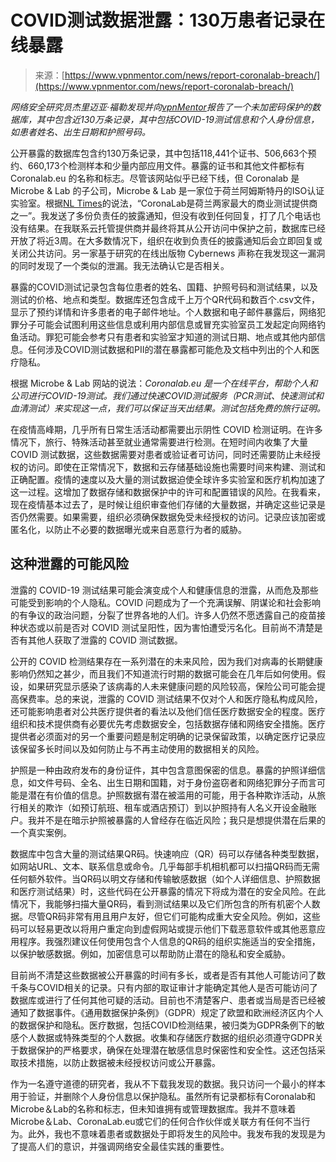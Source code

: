 <!--yml

category: 未分类

date: 2024-05-27 15:21:13

-->

# COVID测试数据泄露：130万患者记录在线暴露

> 来源：[https://www.vpnmentor.com/news/report-coronalab-breach/](https://www.vpnmentor.com/news/report-coronalab-breach/)

*网络安全研究员杰里迈亚·福勒发现并向[vpnMentor](https://www.vpnmentor.com/)报告了一个未加密码保护的数据库，其中包含近130万条记录，其中包括COVID-19测试信息和个人身份信息，如患者姓名、出生日期和护照号码。*

公开暴露的数据库包含约130万条记录，其中包括118,441个证书、506,663个预约、660,173个检测样本和少量内部应用文件。暴露的证书和其他文件都标有 Coronalab.eu 的名称和标志。尽管该网站似乎已经下线，但 Coronalab 是 Microbe & Lab 的子公司，Microbe & Lab 是一家位于荷兰阿姆斯特丹的ISO认证实验室。根据[NL Times](https://nltimes.nl/2020/10/02/dutch-businesses-increasingly-turning-commercial-covid-tests)的说法，“CoronaLab是荷兰两家最大的商业测试提供商之一”。我发送了多份负责任的披露通知，但没有收到任何回复，打了几个电话也没有结果。在我联系云托管提供商并最终将其从公开访问中保护之前，数据库已经开放了将近3周。在大多数情况下，组织在收到负责任的披露通知后会立即回复或关闭公共访问。另一家基于研究的在线出版物 Cybernews 声称在我发现这一漏洞的同时发现了一个类似的泄漏。我无法确认它是否相关。

暴露的COVID测试记录包含每位患者的姓名、国籍、护照号码和测试结果，以及测试的价格、地点和类型。数据库还包含成千上万个QR代码和数百个.csv文件，显示了预约详情和许多患者的电子邮件地址。个人数据和电子邮件暴露后，网络犯罪分子可能会试图利用这些信息或利用内部信息或冒充实验室员工发起定向网络钓鱼活动。罪犯可能会参考只有患者和实验室才知道的测试日期、地点或其他内部信息。任何涉及COVID测试数据和PII的潜在暴露都可能危及文档中列出的个人和医疗隐私。

根据 Microbe & Lab 网站的说法：*Coronalab.eu 是一个在线平台，帮助个人和公司进行COVID-19测试。我们通过快速COVID测试服务（PCR测试、快速测试和血清测试）来实现这一点，我们可以保证当天出结果。测试包括免费的旅行证明。*

在疫情高峰期，几乎所有日常生活活动都需要出示阴性 COVID 检测证明。在许多情况下，旅行、特殊活动甚至就业通常需要进行检测。在短时间内收集了大量 COVID 测试数据，这些数据需要对患者或验证者可访问，同时还需要防止未经授权的访问。即使在正常情况下，数据和云存储基础设施也需要时间来构建、测试和正确配置。疫情的速度以及大量的测试数据迫使全球许多实验室和医疗机构加速了这一过程。这增加了数据存储和数据保护中的许可和配置错误的风险。在我看来，现在疫情基本过去了，是时候让组织审查他们存储的大量数据，并确定这些记录是否仍然需要。如果需要，组织必须确保数据免受未经授权的访问。记录应该加密或匿名化，以防止不必要的数据曝光或来自恶意行为者的威胁。

## 这种泄露的可能风险

泄露的 COVID-19 测试结果可能会演变成个人和健康信息的泄露，从而危及那些可能受到影响的个人隐私。COVID 问题成为了一个充满误解、阴谋论和社会影响的有争议的政治问题，分裂了世界各地的人们。许多人仍然不愿透露自己的疫苗接种状态或以前是否对 COVID 测试呈阳性，因为害怕遭受污名化。目前尚不清楚是否有其他人获取了泄露的 COVID 测试数据。

公开的 COVID 检测结果存在一系列潜在的未来风险，因为我们对病毒的长期健康影响仍然知之甚少，而且我们不知道流行时期的数据可能会在几年后如何使用。假设，如果研究显示感染了该病毒的人未来健康问题的风险较高，保险公司可能会提高保费率。总的来说，泄露的 COVID 测试结果不仅对个人和医疗隐私构成风险，还可能影响患者对公共医疗提供者的看法以及他们信任医疗数据安全的程度。医疗组织和技术提供商有必要优先考虑数据安全，包括数据存储和网络安全措施。医疗提供者必须面对的另一个重要问题是制定明确的记录保留政策，以确定医疗记录应该保留多长时间以及如何防止与不再主动使用的数据相关的风险。

护照是一种由政府发布的身份证件，其中包含意图保密的信息。暴露的护照详细信息，如文件号码、全名、出生日期和国籍，对于身份盗窃者和网络犯罪分子而言可能是潜在有价值的信息。护照数据有潜在被滥用的可能，用于各种欺诈活动，从旅行相关的欺诈（如预订航班、租车或酒店预订）到以护照持有人名义开设金融账户。我并不是在暗示护照被暴露的人曾经存在临近风险；我只是想提供潜在后果的一个真实案例。

数据库中包含大量的测试结果QR码。快速响应（QR）码可以存储各种类型数据，如网站URL、文本、联系信息或命令。几乎每部手机相机都可以扫描QR码而无需任何额外软件。当QR码以明文存储和传输敏感数据（如个人详细信息、护照数据和医疗测试结果）时，这些代码在公开暴露的情况下将成为潜在的安全风险。在此情况下，我能够扫描大量QR码，看到测试结果以及它们所包含的所有机密个人数据。尽管QR码非常有用且用户友好，但它们可能构成重大安全风险。例如，这些码可以轻易更改以将用户重定向到虚假网站或提示他们下载恶意软件或其他恶意应用程序。我强烈建议任何使用包含个人信息的QR码的组织实施适当的安全措施，以保护敏感数据。例如，加密信息可以帮助防止潜在的隐私和安全威胁。

目前尚不清楚这些数据被公开暴露的时间有多长，或者是否有其他人可能访问了数千条与COVID相关的记录。只有内部的取证审计才能确定其他人是否可能访问了数据库或进行了任何其他可疑的活动。目前也不清楚客户、患者或当局是否已经被通知了数据事件。《通用数据保护条例》（GDPR）规定了欧盟和欧洲经济区内个人的数据保护和隐私。医疗数据，包括COVID检测结果，被归类为GDPR条例下的敏感个人数据或特殊类型的个人数据。收集和存储医疗数据的组织必须遵守GDPR关于数据保护的严格要求，确保在处理潜在敏感信息时保密性和安全性。这还包括采取技术措施，以防止数据被未经授权访问或公开暴露。

作为一名遵守道德的研究者，我从不下载我发现的数据。我只访问一个最小的样本用于验证，并删除个人身份信息以保护隐私。虽然所有记录都标有Coronalab和Microbe＆Lab的名称和标志，但未知谁拥有或管理数据库。我并不意味着Microbe＆Lab、CoronaLab.eu或它们的任何合作伙伴或关联方有任何不当行为。此外，我也不意味着患者或数据处于即将发生的风险中。我发布我的发现是为了提高人们的意识，并强调网络安全最佳实践的重要性。

